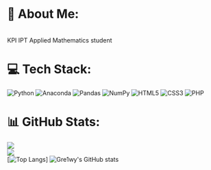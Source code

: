 # 💫 About Me:
<br>KPI IPT Applied Mathematics student <br>

# 💻 Tech Stack:
![Python](https://img.shields.io/badge/python-3670A0?style=for-the-badge&logo=python&logoColor=ffdd54) 
![Anaconda](https://img.shields.io/badge/Anaconda-%2344A833.svg?style=for-the-badge&logo=anaconda&logoColor=white) 
![Pandas](https://img.shields.io/badge/pandas-%23150458.svg?style=for-the-badge&logo=pandas&logoColor=white) 
![NumPy](https://img.shields.io/badge/numpy-%23013243.svg?style=for-the-badge&logo=numpy&logoColor=white)
![HTML5](https://img.shields.io/badge/html5-%23E34F26.svg?style=for-the-badge&logo=html5&logoColor=white)
![CSS3](https://img.shields.io/badge/css3-%231572B6.svg?style=for-the-badge&logo=css3&logoColor=white) 
![PHP](https://img.shields.io/badge/PHP-777BB4?style=for-the-badge&logo=php&logoColor=white) 

# 📊 GitHub Stats:
![](https://github-readme-stats.vercel.app/api?username=gre1wy&theme=darcula&hide_border=false&include_all_commits=false&count_private=false)<br/>
![](https://github-readme-streak-stats.herokuapp.com/?user=gre1wy&theme=darcula&hide_border=false)<br/>
[![Top Langs](https://github-readme-stats.vercel.app/api/top-langs/?username=gre1wy&layout=donut-vertical&theme=darcula)]
![Gre1wy's GitHub stats](https://github-readme-stats.vercel.app/api?username=anuraghazra&show_icons=true&theme=darcula)
